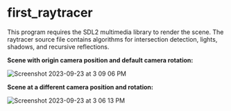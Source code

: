 # first_raytracer
This program requires the SDL2 multimedia library to render the scene. The raytracer source file contains algorithms for intersection detection, lights, shadows, and recursive reflections.

**Scene with origin camera position and default camera rotation:**

![Screenshot 2023-09-23 at 3 09 06 PM](https://github.com/ectaguba/first_raytracer/assets/113264419/25139b1c-5ab9-46b8-9c56-f56b24198344)

**Scene at a different camera position and rotation:**

![Screenshot 2023-09-23 at 3 06 13 PM](https://github.com/ectaguba/first_raytracer/assets/113264419/c0c5d6ed-6ce9-4c93-a6f0-aba8c436a555)
